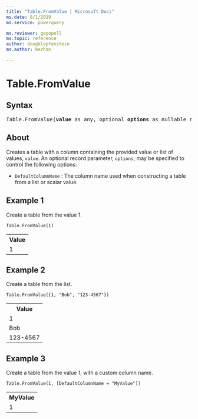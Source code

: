 ```yaml
---
title: "Table.FromValue | Microsoft Docs"
ms.date: 8/1/2019
ms.service: powerquery

ms.reviewer: gepopell
ms.topic: reference
author: dougklopfenstein
ms.author: bezhan

---
```

# Table.FromValue

## Syntax

<pre>
Table.FromValue(<b>value</b> as any, optional <b>options</b> as nullable record) as table  
</pre>
  
## About  
Creates a table with a column containing the provided value or list of values, `value`. An optional record parameter, `options`, may be specified to control the following options: <ul> <li> <code>DefaultColumnName</code> : The column name used when constructing a table from a list or scalar value.</li> </ul> 

## Example 1
Create a table from the value 1.

```powerquery-m
Table.FromValue(1)
```

<table> <tr> <th>Value</th> </tr> <tr> <td>1</td> </tr> </table>

## Example 2
Create a table from the list.

```powerquery-m
Table.FromValue({1, "Bob", "123-4567"})
```

<table> <tr> <th>Value</th> </tr> <tr> <td>1</td> </tr> <tr> <td>Bob</td> </tr> <tr> <td>123-4567</td> </tr> </table>

## Example 3
Create a table from the value 1, with a custom column name.

```powerquery-m
Table.FromValue(1, [DefaultColumnName = "MyValue"])
```

<table> <tr> <th>MyValue</th> </tr> <tr> <td>1</td> </tr> </table>
